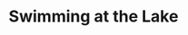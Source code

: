 ---
title: Swimming at the Lake
category: drawings
series: Berlin
year: 2016
image: swimming-at-the-lakw2.jpg
size: 21x18.7
materials: ink on paper
---